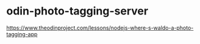 # odin-photo-tagging-server
https://www.theodinproject.com/lessons/nodejs-where-s-waldo-a-photo-tagging-app
